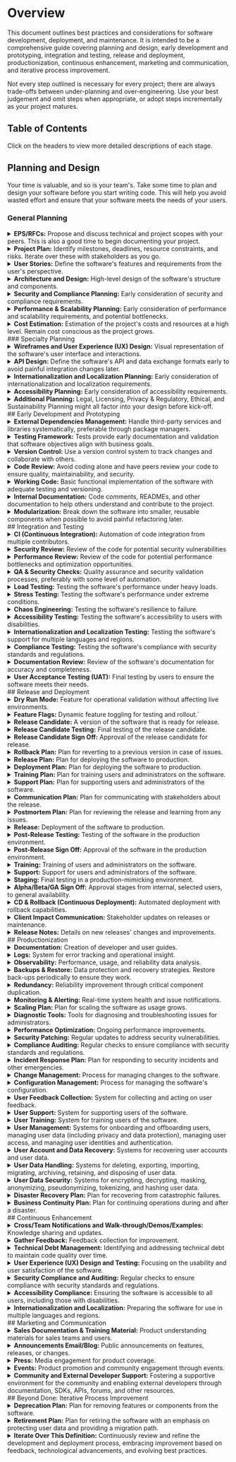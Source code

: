 # Overview

This document outlines best practices and considerations for software development, deployment, and maintenance. It is intended to be a comprehensive guide covering planning and design, early development and prototyping, integration and testing, release and deployment, productionization, continuous enhancement, marketing and communication, and iterative process improvement. 

Not every step outlined is necessary for every project; there are always trade-offs between under-planning and over-engineering. Use your best judgement and omit steps when appropriate, or adopt steps incrementally as your project matures.

## Table of Contents

Click on the headers to view more detailed descriptions of each stage.

## Planning and Design

Your time is valuable, and so is your team's. Take some time to plan and design your software before you start writing code. This will help you avoid wasted effort and ensure that your software meets the needs of your users.

### General Planning
<details>
  <summary><strong>EPS/RFCs:</strong> Propose and discuss technical and project scopes with your peers. This is also a good time to begin documenting your project.</summary>
  Details go here ...
</details><details>
  <summary><strong>Project Plan:</strong> Identify milestones, deadlines, resource constraints, and risks. Iterate over these with stakeholders as you go.</summary>
  Details go here ...
</details><details>
  <summary><strong>User Stories:</strong> Define the software's features and requirements from the user's perspective.</summary>
  Details go here ...
</details><details>
  <summary><strong>Architecture and Design:</strong> High-level design of the software's structure and components.</summary>
  Details go here ...
</details><details>
  <summary><strong>Security and Compliance Planning:</strong> Early consideration of security and compliance requirements.</summary>
  Details go here ...
</details><details>
  <summary><strong>Performance & Scalability Planning:</strong> Early consideration of performance and  scalability requirements, and potential bottlenecks.</summary>
  Details go here ...
</details><details>
  <summary><strong>Cost Estimation:</strong> Estimation of the project's costs and resources at a high level. Remain cost conscious as the project grows.</summary>
  Details go here ...
</details>
### Specialty Planning
<details>
  <summary><strong>Wireframes and User Experience (UX) Design:</strong> Visual representation of the software's user interface and interactions.</summary>
  Details go here ...
</details><details>
  <summary><strong>API Design:</strong> Define the software's API and data exchange formats early to avoid painful integration changes later.</summary>
  Details go here ...
</details><details>
  <summary><strong>Internationalization and Localization Planning:</strong> Early consideration of internationalization and localization requirements.</summary>
  Details go here ...
</details><details>
  <summary><strong>Accessibility Planning:</strong> Early consideration of accessibility requirements.</summary>
  Details go here ...
</details><details>
  <summary><strong>Additional Planning:</strong> Legal, Licensing, Privacy & Regulatory, Ethical, and Sustainability Planning might all factor into your design before kick-off.</summary>
  Details go here ...
</details>
## Early Development and Prototyping
<details>
  <summary><strong>External Dependencies Management:</strong> Handle third-party services and libraries systematically, preferable through package managers.</summary>
  Details go here ...
</details><details>
  <summary><strong>Testing Framework:</strong> Tests provide early documentation and validation that software objectives align with business goals.</summary>
  Details go here ...
</details><details>
  <summary><strong>Version Control:</strong> Use a version control system to track changes and collaborate with others.</summary>
  Details go here ...
</details><details>
  <summary><strong>Code Review:</strong> Avoid coding alone and have peers review your code to ensure quality, maintainability, and security.</summary>
  Details go here ...
</details><details>
  <summary><strong>Working Code:</strong> Basic functional implementation of the software with adequate testing and versioning.</summary>
  Details go here ...
</details><details>
  <summary><strong>Internal Documentation:</strong> Code comments, READMEs, and other documentation to help others understand and contribute to the project.</summary>
  Details go here ...
</details><details>
  <summary><strong>Modularization:</strong> Break down the software into smaller, reusable components when possible to avoid painful refactoring later.</summary>
  Details go here ...
</details>
## Integration and Testing
<details>
  <summary><strong>CI (Continuous Integration):</strong> Automation of code integration from multiple contributors.</summary>
  Details go here ...
</details><details>
  <summary><strong>Security Review:</strong> Review of the code for potential security vulnerabilities</summary>
  Details go here ...
</details><details>
  <summary><strong>Performance Review:</strong> Review of the code for potential performance bottlenecks and optimization opportunities.</summary>
  Details go here ...
</details><details>
  <summary><strong>QA & Security Checks:</strong> Quality assurance and security validation processes, preferably with some level of automation.</summary>
  Details go here ...
</details><details>
  <summary><strong>Load Testing:</strong> Testing the software's performance under heavy loads.</summary>
  Details go here ...
</details><details>
  <summary><strong>Stress Testing:</strong> Testing the software's performance under extreme conditions.</summary>
  Details go here ...
</details><details>
  <summary><strong>Chaos Engineering:</strong> Testing the software's resilience to failure.</summary>
  Details go here ...
</details><details>
  <summary><strong>Accessibility Testing:</strong> Testing the software's accessibility to users with disabilities.</summary>
  Details go here ...
</details><details>
  <summary><strong>Internationalization and Localization Testing:</strong> Testing the software's support for multiple languages and regions.</summary>
  Details go here ...
</details><details>
  <summary><strong>Compliance Testing:</strong> Testing the software's compliance with security standards and regulations.</summary>
  Details go here ...
</details><details>
  <summary><strong>Documentation Review:</strong> Review of the software's documentation for accuracy and completeness.</summary>
  Details go here ...
</details><details>
  <summary><strong>User Acceptance Testing (UAT):</strong> Final testing by users to ensure the software meets their needs.</summary>
  Details go here ...
</details>
## Release and Deployment
<details>
  <summary><strong>Dry Run Mode:</strong> Feature for operational validation without affecting live environments.</summary>
  Details go here ...
</details><details>
  <summary><strong>Feature Flags:</strong> Dynamic feature toggling for testing and rollout.`</summary>
  Details go here ...
</details><details>
  <summary><strong>Release Candidate:</strong> A version of the software that is ready for release.</summary>
  Details go here ...
</details><details>
  <summary><strong>Release Candidate Testing:</strong> Final testing of the release candidate.</summary>
  Details go here ...
</details><details>
  <summary><strong>Release Candidate Sign Off:</strong> Approval of the release candidate for release.</summary>
  Details go here ...
</details><details>
  <summary><strong>Rollback Plan:</strong> Plan for reverting to a previous version in case of issues.</summary>
  Details go here ...
</details><details>
  <summary><strong>Release Plan:</strong> Plan for deploying the software to production.</summary>
  Details go here ...
</details><details>
  <summary><strong>Deployment Plan:</strong> Plan for deploying the software to production.</summary>
  Details go here ...
</details><details>
  <summary><strong>Training Plan:</strong> Plan for training users and administrators on the software.</summary>
  Details go here ...
</details><details>
  <summary><strong>Support Plan:</strong> Plan for supporting users and administrators of the software.</summary>
  Details go here ...
</details><details>
  <summary><strong>Communication Plan:</strong> Plan for communicating with stakeholders about the release.</summary>
  Details go here ...
</details><details>
  <summary><strong>Postmortem Plan:</strong> Plan for reviewing the release and learning from any issues.</summary>
  Details go here ...
</details><details>
  <summary><strong>Release:</strong> Deployment of the software to production.</summary>
  Details go here ...
</details><details>
  <summary><strong>Post-Release Testing:</strong> Testing of the software in the production environment.</summary>
  Details go here ...
</details><details>
  <summary><strong>Post-Release Sign Off:</strong> Approval of the software in the production environment.</summary>
  Details go here ...
</details><details>
  <summary><strong>Training:</strong> Training of users and administrators on the software.</summary>
  Details go here ...
</details><details>
  <summary><strong>Support:</strong> Support for users and administrators of the software.</summary>
  Details go here ...
</details><details>
  <summary><strong>Staging:</strong> Final testing in a production-mimicking environment.</summary>
  Details go here ...
</details><details>
  <summary><strong>Alpha/Beta/GA Sign Off:</strong> Approval stages from internal, selected users, to general availability.</summary>
  Details go here ...
</details><details>
  <summary><strong>CD & Rollback (Continuous Deployment):</strong> Automated deployment with rollback capabilities.</summary>
  Details go here ...
</details><details>
  <summary><strong>Client Impact Communication:</strong> Stakeholder updates on releases or maintenance.</summary>
  Details go here ...
</details><details>
  <summary><strong>Release Notes:</strong> Details on new releases' changes and improvements.</summary>
  Details go here ...
</details>
## Productionization
<details>
  <summary><strong>Documentation:</strong> Creation of developer and user guides.</summary>
  Details go here ...
</details><details>
  <summary><strong>Logs:</strong> System for error tracking and operational insight.</summary>
  Details go here ...
</details><details>
  <summary><strong>Observability:</strong> Performance, usage, and reliability data analysis.</summary>
  Details go here ...
</details><details>
  <summary><strong>Backups & Restore:</strong> Data protection and recovery strategies. Restore back-ups periodically to ensure they work.</summary>
  Details go here ...
</details><details>
  <summary><strong>Redundancy:</strong> Reliability improvement through critical component duplication.</summary>
  Details go here ...
</details><details>
  <summary><strong>Monitoring & Alerting:</strong> Real-time system health and issue notifications.</summary>
  Details go here ...
</details><details>
  <summary><strong>Scaling Plan:</strong> Plan for scaling the software as usage grows.</summary>
  Details go here ...
</details><details>
  <summary><strong>Diagnostic Tools:</strong> Tools for diagnosing and troubleshooting issues for administrators.</summary>
  Details go here ...
</details><details>
  <summary><strong>Performance Optimization:</strong> Ongoing performance improvements.</summary>
  Details go here ...
</details><details>
  <summary><strong>Security Patching:</strong> Regular updates to address security vulnerabilities.</summary>
  Details go here ...
</details><details>
  <summary><strong>Compliance Auditing:</strong> Regular checks to ensure compliance with security standards and regulations.</summary>
  Details go here ...
</details><details>
  <summary><strong>Incident Response Plan:</strong> Plan for responding to security incidents and other emergencies.</summary>
  Details go here ...
</details><details>
  <summary><strong>Change Management:</strong> Process for managing changes to the software.</summary>
  Details go here ...
</details><details>
  <summary><strong>Configuration Management:</strong> Process for managing the software's configuration.</summary>
  Details go here ...
</details><details>
  <summary><strong>User Feedback Collection:</strong> System for collecting and acting on user feedback.</summary>
  Details go here ...
</details><details>
  <summary><strong>User Support:</strong> System for supporting users of the software.</summary>
  Details go here ...
</details><details>
  <summary><strong>User Training:</strong> System for training users of the software.</summary>
  Details go here ...
</details><details>
  <summary><strong>User Management:</strong> Systems for onboarding and offboarding users, managing user data (including privacy and data protection), managing user access, and managing user identities and authentication.</summary>
  Details go here ...
</details><details>
  <summary><strong>User Account and Data Recovery:</strong> Systems for recovering user accounts and user data.</summary>
  Details go here ...
</details><details>
  <summary><strong>User Data Handling:</strong> Systems for deleting, exporting, importing, migrating, archiving, retaining, and disposing of user data.</summary>
  Details go here ...
</details><details>
  <summary><strong>User Data Security:</strong> Systems for encrypting, decrypting, masking, anonymizing, pseudonymizing, tokenizing, and hashing user data.</summary>
  Details go here ...
</details><details>
  <summary><strong>Disaster Recovery Plan:</strong> Plan for recovering from catastrophic failures.</summary>
  Details go here ...
</details><details>
  <summary><strong>Business Continuity Plan:</strong> Plan for continuing operations during and after a disaster.</summary>
  Details go here ...
</details>
## Continuous Enhancement
<details>
  <summary><strong>Cross/Team Notifications and Walk-through/Demos/Examples:</strong> Knowledge sharing and updates.</summary>
  Details go here ...
</details><details>
  <summary><strong>Gather Feedback:</strong> Feedback collection for improvement.</summary>
  Details go here ...
</details><details>
  <summary><strong>Technical Debt Management:</strong> Identifying and addressing technical debt to maintain code quality over time.</summary>
  Details go here ...
</details><details>
  <summary><strong>User Experience (UX) Design and Testing:</strong> Focusing on the usability and user satisfaction of the software.</summary>
  Details go here ...
</details><details>
  <summary><strong>Security Compliance and Auditing:</strong> Regular checks to ensure compliance with security standards and regulations.</summary>
  Details go here ...
</details><details>
  <summary><strong>Accessibility Compliance:</strong> Ensuring the software is accessible to all users, including those with disabilities.</summary>
  Details go here ...
</details><details>
  <summary><strong>Internationalization and Localization:</strong> Preparing the software for use in multiple languages and regions.</summary>
  Details go here ...
</details>
## Marketing and Communication
<details>
  <summary><strong>Sales Documentation & Training Material:</strong> Product understanding materials for sales teams and users.</summary>
  Details go here ...
</details><details>
  <summary><strong>Announcements Email/Blog:</strong> Public announcements on features, releases, or changes.</summary>
  Details go here ...
</details><details>
  <summary><strong>Press:</strong> Media engagement for product coverage.</summary>
  Details go here ...
</details><details>
  <summary><strong>Events:</strong> Product promotion and community engagement through events.</summary>
  Details go here ...
</details><details>
  <summary><strong>Community and External Developer Support:</strong> Fostering a supportive environment for the community and enabling external developers through documentation, SDKs, APIs, forums, and other resources.</summary>
  Details go here ...
</details>
## Beyond Done: Iterative Process Improvement
<details>
  <summary><strong>Deprecation Plan:</strong> Plan for removing features or components from the software.</summary>
  Details go here ...
</details><details>
  <summary><strong>Retirement Plan:</strong> Plan for retiring the software with an emphasis on protecting user data and providing a migration path.</summary>
  Details go here ...
</details><details>
  <summary><strong>Iterate Over This Definition:</strong> Continuously review and refine the development and deployment process, embracing improvement based on feedback, technological advancements, and evolving best practices.</summary>
  Details go here ...
</details>
